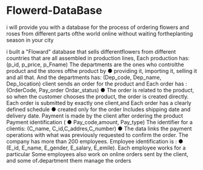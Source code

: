 # Flowerd-DataBase


i will provide you with a
database for the process of ordering flowers and
roses from different parts ofthe world online without
waiting fortheplanting season in your city


i built a "Floward" database that sells differentflowers from different countries that are all
assembled in production lines, Each production has: (p_id, p_price, p_Fname)
The departments are the ones who controlthe product and the stores ofthe product by ●
providing it, importing it, selling it and all that. And the departments has: (Dep_code,
Dep_name, Dep_location)
client sends an order for the product and Each order has :(OrderCode, Pay_order Ordar_status) ●
The order is related to the product, so when the customer chooses the product, the order is
created directly.
Each order is submitted by exactly one client,and Each order has a clearly defined schedule ●
created only for the order Includes shipping date and delivery date.
Payment is made by the client after ordering the product Payment identification ( ●
Pay_code,amount, Pay_type)
The identifier for a clientis: (C_name, C_id,C_addres,C_number) ●
The data links the payment operations with what was previously requested to confirm the order.
The company has more than 200 employees. Employee identification is : ●
(E_id, E_name, E_gender, E_salary, E_emile). Each employee works for a particular
Some employees also work on online orders sent by the client, and some of،department
them manage the orders
